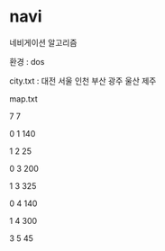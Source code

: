 # navi
네비게이션 알고리즘

환경 : dos

city.txt : 대전 서울 인천 부산 광주 울산 제주

map.txt

7 7

0 1 140

1 2 25

0 3 200

1 3 325

0 4 140

1 4 300

3 5 45


